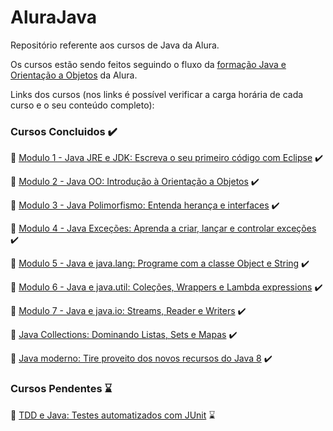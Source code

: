 # AluraJava

Repositório referente aos cursos de Java da Alura.

Os cursos estão sendo feitos seguindo o fluxo da [formação Java e Orientação a Objetos](https://www.alura.com.br/formacao-java) da Alura.

Links dos cursos (nos links é possível verificar a carga horária de cada curso e o seu conteúdo completo):


### Cursos Concluidos :heavy_check_mark:

:link: [Modulo 1 - Java JRE e JDK: Escreva o seu primeiro código com Eclipse](https://www.alura.com.br/curso-online-java-primeiros-passos) :heavy_check_mark:

:link: [Modulo 2 - Java OO: Introdução à Orientação a Objetos](https://www.alura.com.br/curso-online-java-introducao-orientacao-objetos) :heavy_check_mark:

:link: [Modulo 3 - Java Polimorfismo: Entenda herança e interfaces](https://www.alura.com.br/curso-online-java-heranca-interfaces-polimorfismo) :heavy_check_mark:

:link: [Modulo 4 - Java Exceções: Aprenda a criar, lançar e controlar exceções](https://www.alura.com.br/curso-online-java-excecoes) :heavy_check_mark:

:link: [Modulo 5 - Java e java.lang: Programe com a classe Object e String](https://www.alura.com.br/curso-online-java-pacotes-e-java-lang) :heavy_check_mark:

:link: [Modulo 6 - Java e java.util: Coleções, Wrappers e Lambda expressions](https://www.alura.com.br/curso-online-java-util-lambdas) :heavy_check_mark:

:link: [Modulo 7 - Java e java.io: Streams, Reader e Writers](https://www.alura.com.br/curso-online-java-trabalhando-com-io) :heavy_check_mark:

:link: [Java Collections: Dominando Listas, Sets e Mapas](https://www.alura.com.br/curso-online-java-collections) :heavy_check_mark:

:link: [Java moderno: Tire proveito dos novos recursos do Java 8](https://www.alura.com.br/curso-online-java8-lambdas) :heavy_check_mark:


### Cursos Pendentes :hourglass:

:link: [TDD e Java: Testes automatizados com JUnit](https://www.alura.com.br/curso-online-tdd-java-testes-automatizados-junit) :hourglass:
